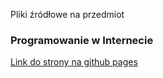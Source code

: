 Pliki źródłowe na przedmiot
### **Programowanie w Internecie**

[Link do strony na github pages](https://coddest.github.io/PwI/)